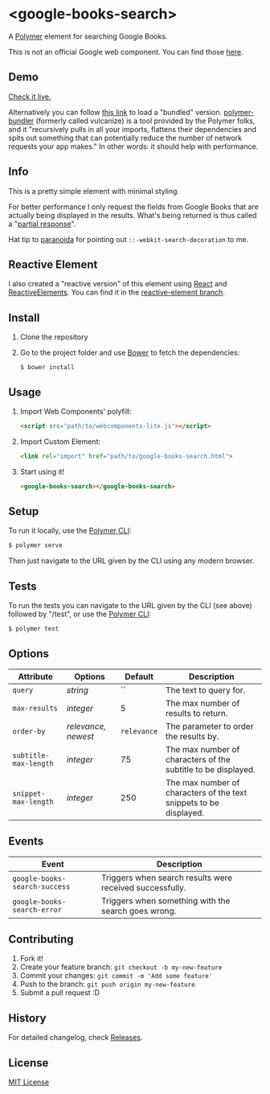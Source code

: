 # &lt;google-books-search&gt;

A [Polymer](http://www.polymer-project.org/) element for searching Google Books.

This is not an official Google web component. You can find those [here](https://github.com/GoogleWebComponents).

## Demo

[Check it live.](http://codejet.github.io/google-books-search)

Alternatively you can follow [this link](http://codejet.github.io/google-books-search/bundled.html) to load a "bundled" version. [polymer-bundler](https://github.com/polymer/polymer-bundler) (formerly called vulcanize) is a tool provided by the Polymer folks, and it "recursively pulls in all your imports, flattens their dependencies and spits out something that can potentially reduce the number of network requests your app makes." In other words: it should help with performance.

## Info

This is a pretty simple element with minimal styling.

For better performance I only request the fields from Google Books that are actually being displayed in the results. What's being returned is thus called a "[partial response](https://developers.google.com/site-verification/v1/performance#partial-response)".

Hat tip to [paranoida](https://github.com/paranoida/) for pointing out ```::-webkit-search-decoration``` to me.

## Reactive Element

I also created a "reactive version" of this element using [React](http://facebook.github.io/react/) and [ReactiveElements](https://github.com/PixelsCommander/ReactiveElements). You can find it in the [reactive-element branch](https://github.com/codejet/google-books-search/tree/reactive-element).

## Install

1. Clone the repository
2. Go to the project folder and use [Bower](http://bower.io) to fetch the dependencies:

    ```
    $ bower install
    ```

## Usage

1. Import Web Components' polyfill:

    ```html
    <script src="path/to/webcomponents-lite.js"></script>
    ```

2. Import Custom Element:

    ```html
    <link rel="import" href="path/to/google-books-search.html">
    ```

3. Start using it!

    ```html
    <google-books-search></google-books-search>
    ```

## Setup

To run it locally, use the [Polymer CLI](https://www.npmjs.com/package/polymer-cli):

```sh
$ polymer serve
```

Then just navigate to the URL given by the CLI using any modern browser.

## Tests

To run the tests you can navigate to the URL given by the CLI (see above) followed by "/test", or use the [Polymer CLI](https://www.npmjs.com/package/polymer-cli):

```sh
$ polymer test
```

## Options

Attribute     | Options              | Default      | Description
---           | ---                  | ---          | ---
`query`       | *string*             | ``           | The text to query for.
`max-results`  | *integer*             | 5            | The max number of results to return.
`order-by`     | *relevance, newest*  | `relevance`  | The parameter to order the results by.
`subtitle-max-length`     | *integer* | 75  | The max number of characters of the subtitle to be displayed.
`snippet-max-length`     | *integer*  | 250  | The max number of characters of the text snippets to be displayed.

## Events

Event         | Description
---           | ---
`google-books-search-success` | Triggers when search results were received successfully.
`google-books-search-error` | Triggers when something with the search goes wrong.

## Contributing

1. Fork it!
2. Create your feature branch: `git checkout -b my-new-feature`
3. Commit your changes: `git commit -m 'Add some feature'`
4. Push to the branch: `git push origin my-new-feature`
5. Submit a pull request :D

## History

For detailed changelog, check [Releases](https://github.com/codejet/google-books-search/releases).

## License

[MIT License](http://opensource.org/licenses/MIT)
